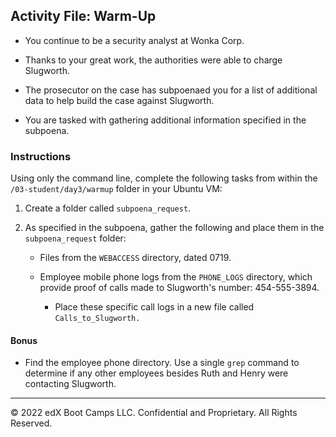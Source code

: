 ## Activity File: Warm-Up

- You continue to be a security analyst at Wonka Corp.

- Thanks to your great work, the authorities were able to charge Slugworth.
- The prosecutor on the case has subpoenaed you for a list of additional data to help build the case against Slugworth.
- You are tasked with gathering additional information specified in the subpoena.

### Instructions

Using only the command line, complete the following tasks from within the `/03-student/day3/warmup` folder in your Ubuntu VM:


 1.  Create a folder called `subpoena_request`. 

2.  As specified in the subpoena, gather the following and place them in the `subpoena_request` folder:
    - Files from the `WEBACCESS` directory, dated 0719.
    
    - Employee mobile phone logs from the `PHONE_LOGS` directory, which provide proof of calls made to Slugworth's number:  454-555-3894.
      - Place these specific call logs in a new file called `Calls_to_Slugworth.`

#### Bonus

  - Find the employee phone directory. Use a single `grep` command to determine if any other employees besides Ruth and Henry were contacting Slugworth. 

---
© 2022 edX Boot Camps LLC. Confidential and Proprietary. All Rights Reserved.
